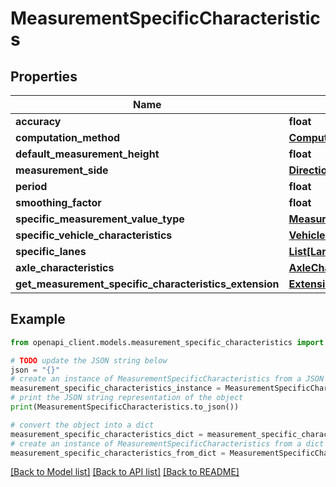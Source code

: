 # MeasurementSpecificCharacteristics


## Properties

Name | Type | Description | Notes
------------ | ------------- | ------------- | -------------
**accuracy** | **float** |  | [optional] 
**computation_method** | [**ComputationMethodEnum**](ComputationMethodEnum.md) |  | [optional] 
**default_measurement_height** | **float** |  | [optional] 
**measurement_side** | [**DirectionEnum**](DirectionEnum.md) |  | [optional] 
**period** | **float** |  | [optional] 
**smoothing_factor** | **float** |  | [optional] 
**specific_measurement_value_type** | [**MeasuredOrDerivedDataTypeEnum**](MeasuredOrDerivedDataTypeEnum.md) |  | 
**specific_vehicle_characteristics** | [**VehicleCharacteristics**](VehicleCharacteristics.md) |  | [optional] 
**specific_lanes** | [**List[Lane]**](Lane.md) |  | [optional] 
**axle_characteristics** | [**AxleCharacteristics**](AxleCharacteristics.md) |  | [optional] 
**get_measurement_specific_characteristics_extension** | [**ExtensionType**](ExtensionType.md) |  | [optional] 

## Example

```python
from openapi_client.models.measurement_specific_characteristics import MeasurementSpecificCharacteristics

# TODO update the JSON string below
json = "{}"
# create an instance of MeasurementSpecificCharacteristics from a JSON string
measurement_specific_characteristics_instance = MeasurementSpecificCharacteristics.from_json(json)
# print the JSON string representation of the object
print(MeasurementSpecificCharacteristics.to_json())

# convert the object into a dict
measurement_specific_characteristics_dict = measurement_specific_characteristics_instance.to_dict()
# create an instance of MeasurementSpecificCharacteristics from a dict
measurement_specific_characteristics_from_dict = MeasurementSpecificCharacteristics.from_dict(measurement_specific_characteristics_dict)
```
[[Back to Model list]](../README.md#documentation-for-models) [[Back to API list]](../README.md#documentation-for-api-endpoints) [[Back to README]](../README.md)


